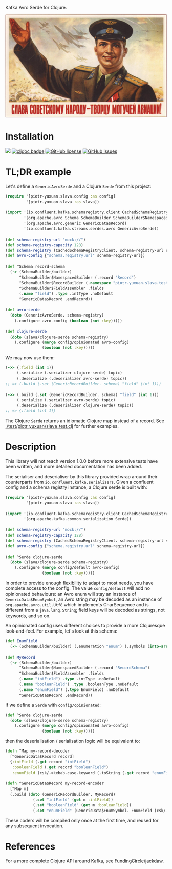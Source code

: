Kafka Avro Serde for Clojure.

![слава советскому народу](dev-resources/слава-советскому-народу.jpg)

# Installation

[![](https://img.shields.io/clojars/v/piotr-yuxuan/slava.svg)](https://clojars.org/piotr-yuxuan/slava)
[![cljdoc badge](https://cljdoc.org/badge/piotr-yuxuan/slava)](https://cljdoc.org/d/piotr-yuxuan/slava/CURRENT)
[![GitHub license](https://img.shields.io/github/license/piotr-yuxuan/slava)](https://github.com/piotr-yuxuan/slava/blob/main/LICENSE)
[![GitHub issues](https://img.shields.io/github/issues/piotr-yuxuan/slava)](https://github.com/piotr-yuxuan/slava/issues)

# TL;DR example

Let's define a `GenericAvroSerde` and a Clojure `Serde` from this project:

``` clojure
(require '[piotr-yuxuan.slava.config :as config]
         '[piotr-yuxuan.slava :as slava])

(import '(io.confluent.kafka.schemaregistry.client CachedSchemaRegistryClient)
        '(org.apache.avro Schema SchemaBuilder SchemaBuilder$NamespacedBuilder SchemaBuilder$RecordBuilder SchemaBuilder$FieldAssembler)
        '(org.apache.avro.generic GenericData$Record)
        '(io.confluent.kafka.streams.serdes.avro GenericAvroSerde))

(def schema-registry-url "mock://")
(def schema-registry-capacity 128)
(def schema-registry (CachedSchemaRegistryClient. schema-registry-url schema-registry-capacity))
(def avro-config {"schema.registry.url" schema-registry-url})

(def ^Schema record-schema
  (-> (SchemaBuilder/builder)
      ^SchemaBuilder$NamespacedBuilder (.record "Record")
      ^SchemaBuilder$RecordBuilder (.namespace "piotr-yuxuan.slava.test")
      ^SchemaBuilder$FieldAssembler .fields
      (.name "field") .type .intType .noDefault
      ^GenericData$Record .endRecord))

(def avro-serde
  (doto (GenericAvroSerde. schema-registry)
    (.configure avro-config (boolean (not :key)))))

(def clojure-serde
  (doto (slava/clojure-serde schema-registry)
    (.configure (merge config/opinionated avro-config)
                (boolean (not :key)))))
```

We may now use them:

``` clojure
(->> {:field (int 1)}
     (.serialize (.serializer clojure-serde) topic)
     (.deserialize (.deserializer avro-serde) topic))
;; => (.build (.set (GenericRecordBuilder. schema) "field" (int 1)))

(->> (.build (.set (GenericRecordBuilder. schema) "field" (int 1)))
     (.serialize (.serializer avro-serde) topic)
     (.deserialize (.deserializer clojure-serde) topic))
;; => {:field (int 1)}
```

The Clojure `Serde` returns an idiomatic Clojure map instead of a
record. See
[./test/piotr_yuxuan/slava_test.clj](./test/piotr_yuxuan/slava_test.clj)
for further examples.

# Description

This library will not reach version 1.0.0 before more extensive tests
have been written, and more detailed documentation has been added.

The serialiser and deserialiser by this library provided wrap around
their counterparts from `io.confluent.kafka.serializers`. Given a
confluent config and a schema registry instance, a Clojure serde is
built with:

``` clojure
(require '[piotr-yuxuan.slava.config :as config]
         '[piotr-yuxuan.slava :as slava])

(import '(io.confluent.kafka.schemaregistry.client CachedSchemaRegistryClient)
        '(org.apache.kafka.common.serialization Serde))

(def schema-registry-url "mock://")
(def schema-registry-capacity 128)
(def schema-registry (CachedSchemaRegistryClient. schema-registry-url schema-registry-capacity))
(def avro-config {"schema.registry.url" schema-registry-url})

(def ^Serde clojure-serde
  (doto (slava/clojure-serde schema-registry)
    (.configure (merge config/default avro-config)
                (boolean (not :key)))))
```

In order to provide enough flexibility to adapt to most needs, you
have complete access to the config. The value `config/default` will
add no opinionated behaviours: an Avro enum will stay an instance of
`GenericData$EnumSymbol`, an Avro string may be decoded as an instance
of `org.apache.avro.util.Utf8` which implements CharSequence and is
different from a `java.lang.String`; field keys will be decoded as
strings, not keywords, and so on.

An opinionated config uses different choices to provide a more
Clojuresque look-and-feel. For example, let's look at this schema:

``` clojure
(def EnumField
  (-> (SchemaBuilder/builder) (.enumeration "enum") (.symbols (into-array String ["A" "B" "C"]))))

(def MyRecord
  (-> (SchemaBuilder/builder)
      ^SchemaBuilder$NamespacedBuilder (.record "RecordSchema")
      ^SchemaBuilder$FieldAssembler .fields
      (.name "intField") .type .intType .noDefault
      (.name "booleanField") .type .booleanType .noDefault
      (.name "enumField") (.type EnumField) .noDefault
      ^GenericData$Record .endRecord))
```

If we define a `Serde` with `config/opinionated`:

``` clojure
(def ^Serde clojure-serde
  (doto (slava/clojure-serde schema-registry)
    (.configure (merge config/opinionated avro-config)
                (boolean (not :key)))))
```

then the deserialisation / serialisation logic will be equivalent to:

``` clojure
(defn ^Map my-record-decoder
  [^GenericData$Record record]
  {:intField (.get record "intField")
   :booleanField (.get record "booleanField")
   :enumField (csk/->kebab-case-keyword (.toString (.get record "enumField")))})

(defn ^GenericData$Record my-record-encoder
  [^Map m]
  (.build (doto (GenericRecordBuilder. MyRecord)
            (.set "intField" (get m :intField))
            (.set "booleanField" (get m :booleanField))
            (.set "enumField" (GenericData$EnumSymbol. EnumField (csk/->SCREAMING_SNAKE_CASE_STRING (get m :enumField)))))))
```

These coders will be compiled only once at the first time, and reused
for any subsequent invocation.

# References

For a more complete Clojure API around Kafka, see
[FundingCircle/jackdaw](https://github.com/FundingCircle/jackdaw).
